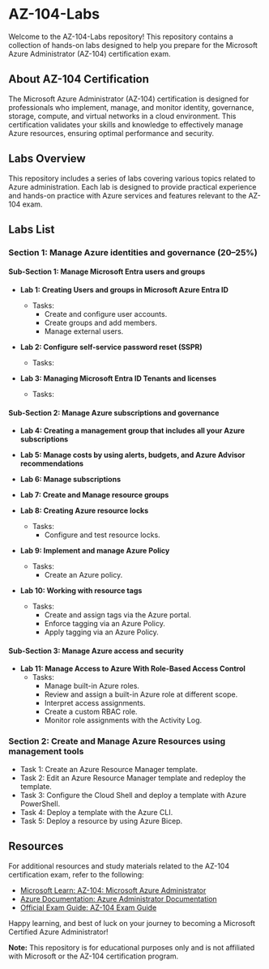 # AZ-104-Labs

Welcome to the AZ-104-Labs repository! This repository contains a collection of hands-on labs designed to help you prepare for the Microsoft Azure Administrator (AZ-104) certification exam.

## About AZ-104 Certification

The Microsoft Azure Administrator (AZ-104) certification is designed for professionals who implement, manage, and monitor identity, governance, storage, compute, and virtual networks in a cloud environment. This certification validates your skills and knowledge to effectively manage Azure resources, ensuring optimal performance and security.

## Labs Overview

This repository includes a series of labs covering various topics related to Azure administration. Each lab is designed to provide practical experience and hands-on practice with Azure services and features relevant to the AZ-104 exam.

## Labs List

### Section 1: Manage Azure identities and governance (20–25%)

#### Sub-Section 1: Manage Microsoft Entra users and groups

- **Lab 1: Creating Users and groups in Microsoft Azure Entra ID**
  - Tasks:
    - Create and configure user accounts.
    - Create groups and add members.
    - Manage external users.

- **Lab 2: Configure self-service password reset (SSPR)**
  - Tasks:

- **Lab 3: Managing Microsoft Entra ID Tenants and licenses**
  - Tasks:

#### Sub-Section 2: Manage Azure subscriptions and governance

- **Lab 4: Creating a management group that includes all your Azure subscriptions**
- **Lab 5: Manage costs by using alerts, budgets, and Azure Advisor recommendations**
- **Lab 6: Manage subscriptions**
- **Lab 7: Create and Manage resource groups**
- **Lab 8: Creating Azure resource locks**
  - Tasks:
    - Configure and test resource locks.

- **Lab 9: Implement and manage Azure Policy**
  - Tasks:
    - Create an Azure policy.

- **Lab 10: Working with resource tags**
  - Tasks:
    - Create and assign tags via the Azure portal.
    - Enforce tagging via an Azure Policy.
    - Apply tagging via an Azure Policy.

#### Sub-Section 3: Manage Azure access and security

- **Lab 11: Manage Access to Azure With Role-Based Access Control**
  - Tasks:
    - Manage built-in Azure roles.
    - Review and assign a built-in Azure role at different scope.
    - Interpret access assignments.
    - Create a custom RBAC role.
    - Monitor role assignments with the Activity Log.

### Section 2: Create and Manage Azure Resources using management tools

- Task 1: Create an Azure Resource Manager template.
- Task 2: Edit an Azure Resource Manager template and redeploy the template.
- Task 3: Configure the Cloud Shell and deploy a template with Azure PowerShell.
- Task 4: Deploy a template with the Azure CLI.
- Task 5: Deploy a resource by using Azure Bicep.

## Resources

For additional resources and study materials related to the AZ-104 certification exam, refer to the following:

- [Microsoft Learn: AZ-104: Microsoft Azure Administrator](https://learn.microsoft.com/en-us/certifications/azure-administrator)
- [Azure Documentation: Azure Administrator Documentation](https://learn.microsoft.com/en-us/azure/?product=popular)
- [Official Exam Guide: AZ-104 Exam Guide](https://learn.microsoft.com/en-us/credentials/certifications/resources/study-guides/az-104)

Happy learning, and best of luck on your journey to becoming a Microsoft Certified Azure Administrator!

**Note:** This repository is for educational purposes only and is not affiliated with Microsoft or the AZ-104 certification program.
